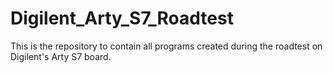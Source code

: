 # Digilent_Arty_S7_Roadtest
This is the repository to contain all programs created during the roadtest on Digilent's Arty S7 board.
